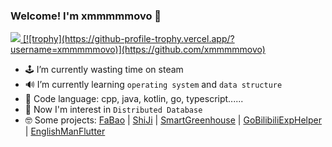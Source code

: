 ### Welcome! I'm xmmmmmovo 👋

<a align="right" href="https://github.com/xmmmmmovo">
  <img src="https://github-readme-stats.vercel.app/api?username=xmmmmmovo&show_icons=true&count_private=true&hide=issues&hide_title=true" />
  [![trophy](https://github-profile-trophy.vercel.app/?username=xmmmmmovo)](https://github.com/xmmmmmovo)
</a>

- 🕹 I’m currently wasting time on steam
- 🔊 I’m currently learning `operating system` and `data structure`
- 🤣 Code language: cpp, java, kotlin, go, typescript......
- 🤔 Now I'm interest in `Distributed Database`
- 🤓 Some projects: [FaBao](https://github.com/xmmmmmovo/FaBao) | [ShiJi](https://github.com/xmmmmmovo/ShiJi) | [SmartGreenhouse](https://github.com/xmmmmmovo/SmartGreenhouse) | [GoBilibiliExpHelper](https://github.com/xmmmmmovo/GoBilibiliExpHelper) | [EnglishManFlutter](https://github.com/xmmmmmovo/EnglishManFlutter)

